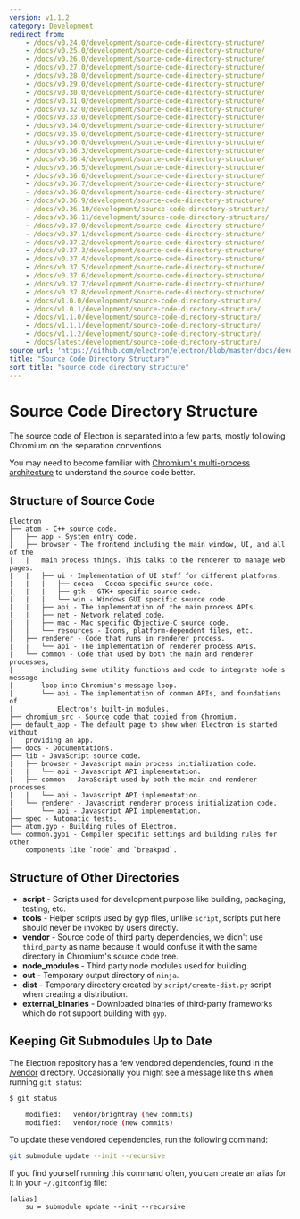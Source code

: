 ```yaml
---
version: v1.1.2
category: Development
redirect_from:
    - /docs/v0.24.0/development/source-code-directory-structure/
    - /docs/v0.25.0/development/source-code-directory-structure/
    - /docs/v0.26.0/development/source-code-directory-structure/
    - /docs/v0.27.0/development/source-code-directory-structure/
    - /docs/v0.28.0/development/source-code-directory-structure/
    - /docs/v0.29.0/development/source-code-directory-structure/
    - /docs/v0.30.0/development/source-code-directory-structure/
    - /docs/v0.31.0/development/source-code-directory-structure/
    - /docs/v0.32.0/development/source-code-directory-structure/
    - /docs/v0.33.0/development/source-code-directory-structure/
    - /docs/v0.34.0/development/source-code-directory-structure/
    - /docs/v0.35.0/development/source-code-directory-structure/
    - /docs/v0.36.0/development/source-code-directory-structure/
    - /docs/v0.36.3/development/source-code-directory-structure/
    - /docs/v0.36.4/development/source-code-directory-structure/
    - /docs/v0.36.5/development/source-code-directory-structure/
    - /docs/v0.36.6/development/source-code-directory-structure/
    - /docs/v0.36.7/development/source-code-directory-structure/
    - /docs/v0.36.8/development/source-code-directory-structure/
    - /docs/v0.36.9/development/source-code-directory-structure/
    - /docs/v0.36.10/development/source-code-directory-structure/
    - /docs/v0.36.11/development/source-code-directory-structure/
    - /docs/v0.37.0/development/source-code-directory-structure/
    - /docs/v0.37.1/development/source-code-directory-structure/
    - /docs/v0.37.2/development/source-code-directory-structure/
    - /docs/v0.37.3/development/source-code-directory-structure/
    - /docs/v0.37.4/development/source-code-directory-structure/
    - /docs/v0.37.5/development/source-code-directory-structure/
    - /docs/v0.37.6/development/source-code-directory-structure/
    - /docs/v0.37.7/development/source-code-directory-structure/
    - /docs/v0.37.8/development/source-code-directory-structure/
    - /docs/v1.0.0/development/source-code-directory-structure/
    - /docs/v1.0.1/development/source-code-directory-structure/
    - /docs/v1.1.0/development/source-code-directory-structure/
    - /docs/v1.1.1/development/source-code-directory-structure/
    - /docs/v1.1.2/development/source-code-directory-structure/
    - /docs/latest/development/source-code-directory-structure/
source_url: 'https://github.com/electron/electron/blob/master/docs/development/source-code-directory-structure.md'
title: "Source Code Directory Structure"
sort_title: "source code directory structure"
---
```


# Source Code Directory Structure

The source code of Electron is separated into a few parts, mostly
following Chromium on the separation conventions.

You may need to become familiar with [Chromium's multi-process
architecture](http://dev.chromium.org/developers/design-documents/multi-process-architecture)
to understand the source code better.

## Structure of Source Code

```
Electron
├── atom - C++ source code.
|   ├── app - System entry code.
|   ├── browser - The frontend including the main window, UI, and all of the
|   |   main process things. This talks to the renderer to manage web pages.
|   |   ├── ui - Implementation of UI stuff for different platforms.
|   |   |   ├── cocoa - Cocoa specific source code.
|   |   |   ├── gtk - GTK+ specific source code.
|   |   |   └── win - Windows GUI specific source code.
|   |   ├── api - The implementation of the main process APIs.
|   |   ├── net - Network related code.
|   |   ├── mac - Mac specific Objective-C source code.
|   |   └── resources - Icons, platform-dependent files, etc.
|   ├── renderer - Code that runs in renderer process.
|   |   └── api - The implementation of renderer process APIs.
|   └── common - Code that used by both the main and renderer processes,
|       including some utility functions and code to integrate node's message
|       loop into Chromium's message loop.
|       └── api - The implementation of common APIs, and foundations of
|           Electron's built-in modules.
├── chromium_src - Source code that copied from Chromium.
├── default_app - The default page to show when Electron is started without
|   providing an app.
├── docs - Documentations.
├── lib - JavaScript source code.
|   ├── browser - Javascript main process initialization code.
|   |   └── api - Javascript API implementation.
|   ├── common - JavaScript used by both the main and renderer processes
|   |   └── api - Javascript API implementation.
|   └── renderer - Javascript renderer process initialization code.
|       └── api - Javascript API implementation.
├── spec - Automatic tests.
├── atom.gyp - Building rules of Electron.
└── common.gypi - Compiler specific settings and building rules for other
    components like `node` and `breakpad`.
```

## Structure of Other Directories

* **script** - Scripts used for development purpose like building, packaging,
  testing, etc.
* **tools** - Helper scripts used by gyp files, unlike `script`, scripts put
  here should never be invoked by users directly.
* **vendor** - Source code of third party dependencies, we didn't use
  `third_party` as name because it would confuse it with the same directory in
  Chromium's source code tree.
* **node_modules** - Third party node modules used for building.
* **out** - Temporary output directory of `ninja`.
* **dist** - Temporary directory created by `script/create-dist.py` script
  when creating a distribution.
* **external_binaries** - Downloaded binaries of third-party frameworks which
  do not support building with `gyp`.

## Keeping Git Submodules Up to Date

The Electron repository has a few vendored dependencies, found in the
[/vendor][vendor] directory. Occasionally you might see a message like this
when running `git status`:

```sh
$ git status

	modified:   vendor/brightray (new commits)
	modified:   vendor/node (new commits)
```

To update these vendored dependencies, run the following command:

```sh
git submodule update --init --recursive
```

If you find yourself running this command often, you can create an alias for it
in your `~/.gitconfig` file:

```
[alias]
	su = submodule update --init --recursive
```

[vendor]: https://github.com/electron/electron/tree/master/vendor
